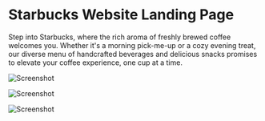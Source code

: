 <h1>Starbucks Website Landing Page</h1>

<p>Step into Starbucks, where the rich aroma of freshly brewed coffee welcomes you. Whether it's a morning pick-me-up or a cozy evening treat, our diverse menu of handcrafted beverages and delicious snacks promises to elevate your coffee experience, one cup at a time.</p>

![Screenshot](https://lh3.googleusercontent.com/pw/ADCreHegf3hbKOaScwhRxfJVRGDTAcrz8ICrhgrwsBiwZziliTmeCSRJZ864m51u8MmTcBY6-LyPSbBnWW31F5kggfcFHQzCU1xVoWwDgm2ncjw6OnpN5OL2iLZUBv5_R0_ojs1Ts5EhbZzR9HrBEr2EnajYUQZrJMReZKrceeAmvWey8g3kkgid0R_PfgY1kDDuzcZUtyHaLuFf_KhX1EAcDAIGBsIpZsfCX6QYudg--CzsSTrTKGRS-BxThvucw7aqMXm9RieHgHjFC1I2-zymiNGl8NLmX-y0qA0KMvjJZLXf5rrUbosBBleMFvq_AveIzzXUOTIH7UogrcBoABegAK5eamdjQp-FuHfM3Pq_JdXUEXIEMoTmOUR6MRTZ-vac7lmKEbC1yiuHi8YUzr2jdwcFpq2gE45NK9tfMnZlsQTUAJL5I-YyJZZV3yom6rRQ1kcCeoON8qtukTcbgPCPEOZ5_RcSstzGXQmEQGiemn_zFYo1AV88d3BK4P-VDhP5fHnep4mY6m9ecIJqX0XnOKHAJYC0fP5Jf7jEsP9qICZmFLL6XRt3ygQno1mH0bVQn6aFTkBiMXT9Bjld0-vKChfDYEPt8nprL6ZX_g-hm-0kImFHccrdpnDpJtaMYWDXBwYd-VNTBYETKEbkxUI3FCo9XEX5nzpWxYlMQCIdavNxBfaRi_BXqHi7DffjDMFDq3bFkh6BSEI30GwAs60GclS15q0pAOCMKiz92B4BWDGv-qMwRPEyp525y0C0cWocAQgeFY4Okp_9k5gZg3-I0G-HZnFrWmJgf5uZifN4ySeF81AL2xDVt0oQCNTdjBiyzpZ0q3rweX7mb6oXMrz4Ue5VjNPIIJMtHj5hNbWRr5MbCIX28aomZRi2KOapc9CnGNUTgndCB8kWwbHkVdaMlRI0wu2iScaVL9BK9ERWOijD3uqzQcGaZrUlJDIrOA=w373-h219-no?authuser=0)

![Screenshot](https://lh3.googleusercontent.com/pw/ADCreHfHgqpT3AxNbtXVWVKi_zu4FDH-Mx1nlgvDdW38DdCFXTB9hW7AHUWp6ziEC9c1mJzdpAX-xhHEt2wg0xY1s8Ut6CIA7o8nwbovtW7TfZFXHVSi1tW6TLXFFZhIRptGE0RIYe-0XcwTANFNJ3fv6RBghJYIUUUC62aeE9MOAXehuF0qKZctbat-7RihIkQy09_C5sGwg-n08EOUyzCDXtxZxVmm4dxrCYcpD7JL3lhjwlO6vN-crYsAnOkNkha1fU9C2v6Y657Zugd_tHVdqcTb9Q1_i7mnTLu70klzcyJpn1QzRT8BTXGKecBxZnsZduu0ibs4eAvyLBt4QuvN-brN9VYZguE16r5aG8ggk7Q7WKvUaf2XdEsuQDsqx1kSWaLM0XPNoy4H98-PyEVxt0XiLfQEuGl6JicSBysqDolg5REA-gWi_cFLhr7_xF3ro7xao5BpIoep-dSIUoVGCg1h3x4br_-t48zLlv7iVkHy0HN2WpaRrFuMy_M1IArT51NmqSwuPn8eQKJ7x5X8p1IWxRj9_-jQSifwTqNRfa_uvBKXYqkmjyn3G1HwMyd9nzL6LMbBt9qoaLBuy_MFUuzFXLUXwwiMPvsP31fpRM0Sb5Pf2adqCMUmCaqRrTH01aYahfVS7yd1T2YjQaaoYYdVyyjHfc1HlHYALAoIcsITcel9GpGGaDYgCSQyMoQVAavHACKkNPGcTU-HcxC63ryqwPFpxM0fhReUDlVgjM81Q3d7J-Eh-6ItVAYQqEikxYZo0eghI_Xw--JA8_d2YRdd_cLeDZYwt-R0QkM0pb7Yhj2cSk0PcP7R2-ghN55qVQSFR5oJgxxQSS-MyPdUWnap7fbfTfRee4mCd1zBSREKucV-oeCSN37IXb_sU2WIKs_YA2zEfKPO_OXg875Ihy9rsE0VjRb8N3JL6C_9D6FvltETcKSh51MHNR3iUA=w2880-h1690-s-no?authuser=0)

![Screenshot](https://lh3.googleusercontent.com/pw/ADCreHeK_WgQV2JW-ebs4SwLz9KG30DSjiOZgGiyiN-2gT3TuPaw0rSYk7ghUk7j5MyXQ7lYGlrMge5pHPW1k32hpkJQkWbuyrZredRF5SciEnVQLUc4O7MOM7bjzcR8F1anlhqmWZsOJ800R2yauL5MTbvLgUnixZY7GPEPRquJ-EuqeWQuW_X8ObpIqH1y1uSdrYyXrCmfH_mci4Jkq8acMDFC0IZGACBF0-hFKszlb0-It5CTlkyxL0tOQ4H_HTLdukKyC2MXB8sBYsoMmE1GqvYnLj9W0XGcGKm4yCTVqzc6sFozorqHdEoJz3cY3U03W8cDdZR2Qs0egE8hB6udqkKOdpk3RHUO_VdSVl7g30T1nLrzhlEUQHmXVsVC4Jzjt3LPHoW5OAM7844q3nlvkcsb8Kmv2vgGKMDGLnaPg2cU2T8KZaysNBBLe1rNj09PTG1yvKjp20LW4Wg0qLatNXsTHq-D2MkTn8m2P4a23pacgetwGzpg3vm8qeLc0Mqt1x33WOQa2LvpVnrIUyLqNY6VuacuMEBH9v2ppZqK7465AfVrcxyQuz34JLJ5HO-7NR8nj0suKxeOagGMhAgZEfwmzl2ummUd-OqTT34fVLRR2EKE3JgG6dBVECaq3hzY8qERbuiZjysM1XXw-wpNM-CptJowYp8uKWgztmjHPo_yyVznTJN3XSZXEsTQZ1qULprB4dRIOE51MrjvvDcay4AA11jgIfc2N0_xliNPKpfoBM_s5EmaQbQmzqBTHrueCSBz6l9jlolivomIYwiysXGkhkMK9a0tokyS_xfbBJsYTpSiDssyp90-dZvazTYOpC1j0s-SDW7-4tXvheuPoQU4tRAE-G70MFQfwfa-e5kutehHePxYW4wm1O9j5zIE7sv2KRJReypa17YO7LoV5VEpv5QCBfgQwjeg2hwu53VJzNb7xEWyu32Ns10ccQ=w2880-h1694-s-no?authuser=0)

